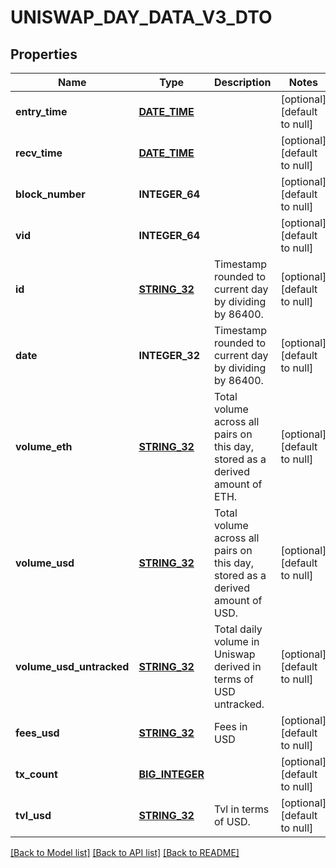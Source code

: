 # UNISWAP_DAY_DATA_V3_DTO

## Properties
Name | Type | Description | Notes
------------ | ------------- | ------------- | -------------
**entry_time** | [**DATE_TIME**](DATE_TIME.md) |  | [optional] [default to null]
**recv_time** | [**DATE_TIME**](DATE_TIME.md) |  | [optional] [default to null]
**block_number** | **INTEGER_64** |  | [optional] [default to null]
**vid** | **INTEGER_64** |  | [optional] [default to null]
**id** | [**STRING_32**](STRING_32.md) | Timestamp rounded to current day by dividing by 86400. | [optional] [default to null]
**date** | **INTEGER_32** | Timestamp rounded to current day by dividing by 86400. | [optional] [default to null]
**volume_eth** | [**STRING_32**](STRING_32.md) | Total volume across all pairs on this day, stored as a derived amount of ETH. | [optional] [default to null]
**volume_usd** | [**STRING_32**](STRING_32.md) | Total volume across all pairs on this day, stored as a derived amount of USD. | [optional] [default to null]
**volume_usd_untracked** | [**STRING_32**](STRING_32.md) | Total daily volume in Uniswap derived in terms of USD untracked. | [optional] [default to null]
**fees_usd** | [**STRING_32**](STRING_32.md) | Fees in USD | [optional] [default to null]
**tx_count** | [**BIG_INTEGER**](BigInteger.md) |  | [optional] [default to null]
**tvl_usd** | [**STRING_32**](STRING_32.md) | Tvl in terms of USD. | [optional] [default to null]

[[Back to Model list]](../README.md#documentation-for-models) [[Back to API list]](../README.md#documentation-for-api-endpoints) [[Back to README]](../README.md)


